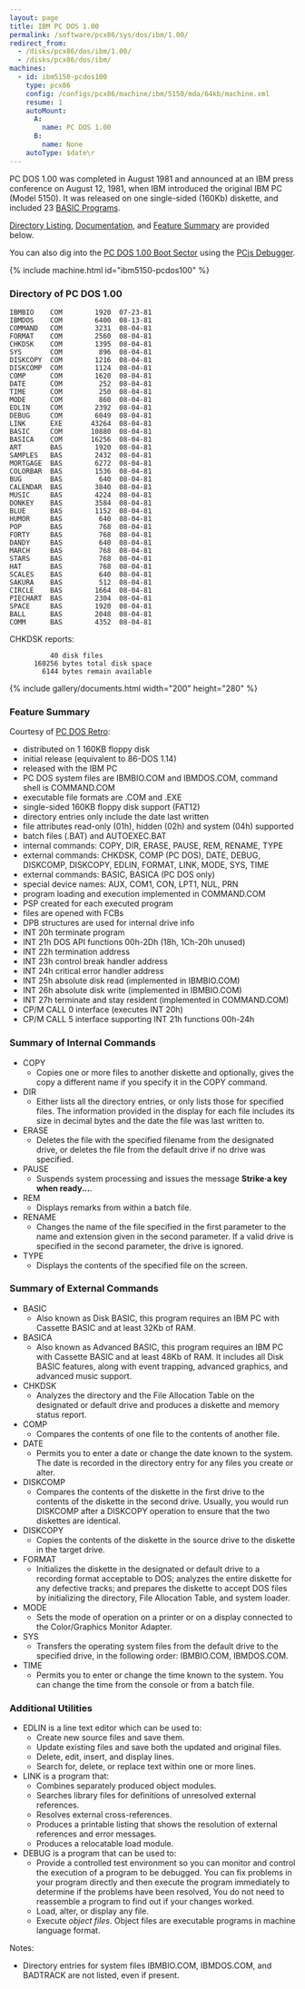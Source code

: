 ```yaml
---
layout: page
title: IBM PC DOS 1.00
permalink: /software/pcx86/sys/dos/ibm/1.00/
redirect_from:
  - /disks/pcx86/dos/ibm/1.00/
  - /disks/pcx86/dos/ibm/
machines:
  - id: ibm5150-pcdos100
    type: pcx86
    config: /configs/pcx86/machine/ibm/5150/mda/64kb/machine.xml
    resume: 1
    autoMount:
      A:
        name: PC DOS 1.00
      B:
        name: None
    autoType: $date\r
---
```


PC DOS 1.00 was completed in August 1981 and announced at an IBM press conference on August 12, 1981,
when IBM introduced the original IBM PC (Model 5150).  It was released on one single-sided (160Kb) diskette,
and included 23 [BASIC Programs](/software/pcx86/app/ibm/basic/1.00/).

[Directory Listing](#directory-of-pc-dos-100), [Documentation](#documents), and [Feature Summary](#feature-summary)
are provided below.

You can also dig into the [PC DOS 1.00 Boot Sector](debugger/#pc-dos-100-boot-sector) using the [PCjs Debugger](debugger/).

{% include machine.html id="ibm5150-pcdos100" %}

### Directory of PC DOS 1.00

	IBMBIO    COM        1920  07-23-81
	IBMDOS    COM        6400  08-13-81
	COMMAND   COM        3231  08-04-81
	FORMAT    COM        2560  08-04-81
	CHKDSK    COM        1395  08-04-81
	SYS       COM         896  08-04-81
	DISKCOPY  COM        1216  08-04-81
	DISKCOMP  COM        1124  08-04-81
	COMP      COM        1620  08-04-81
	DATE      COM         252  08-04-81
	TIME      COM         250  08-04-81
	MODE      COM         860  08-04-81
	EDLIN     COM        2392  08-04-81
	DEBUG     COM        6049  08-04-81
	LINK      EXE       43264  08-04-81
	BASIC     COM       10880  08-04-81
	BASICA    COM       16256  08-04-81
	ART       BAS        1920  08-04-81
	SAMPLES   BAS        2432  08-04-81
	MORTGAGE  BAS        6272  08-04-81
	COLORBAR  BAS        1536  08-04-81
	BUG       BAS         640  08-04-81
	CALENDAR  BAS        3840  08-04-81
	MUSIC     BAS        4224  08-04-81
	DONKEY    BAS        3584  08-04-81
	BLUE      BAS        1152  08-04-81
	HUMOR     BAS         640  08-04-81
	POP       BAS         768  08-04-81
	FORTY     BAS         768  08-04-81
	DANDY     BAS         640  08-04-81
	MARCH     BAS         768  08-04-81
	STARS     BAS         768  08-04-81
	HAT       BAS         768  08-04-81
	SCALES    BAS         640  08-04-81
	SAKURA    BAS         512  08-04-81
	CIRCLE    BAS        1664  08-04-81
	PIECHART  BAS        2304  08-04-81
	SPACE     BAS        1920  08-04-81
	BALL      BAS        2048  08-04-81
	COMM      BAS        4352  08-04-81

CHKDSK reports:

	          40 disk files
	      160256 bytes total disk space
	        6144 bytes remain available

{% include gallery/documents.html width="200" height="280" %}

### Feature Summary

Courtesy of [PC DOS Retro](https://sites.google.com/site/pcdosretro/doshist):

  - distributed on 1 160KB floppy disk
  - initial release (equivalent to 86-DOS 1.14)
  - released with the IBM PC
  - PC DOS system files are IBMBIO.COM and IBMDOS.COM, command shell is COMMAND.COM
  - executable file formats are .COM and .EXE
  - single-sided 160KB floppy disk support (FAT12)
  - directory entries only include the date last written
  - file attributes read-only (01h), hidden (02h) and system (04h) supported
  - batch files (.BAT) and AUTOEXEC.BAT
  - internal commands: COPY, DIR, ERASE, PAUSE, REM, RENAME, TYPE
  - external commands: CHKDSK, COMP (PC DOS), DATE, DEBUG, DISKCOMP, DISKCOPY, EDLIN, FORMAT, LINK, MODE, SYS, TIME
  - external commands: BASIC, BASICA (PC DOS only)
  - special device names: AUX, COM1, CON, LPT1, NUL, PRN
  - program loading and execution implemented in COMMAND.COM
  - PSP created for each executed program
  - files are opened with FCBs
  - DPB structures are used for internal drive info
  - INT 20h terminate program
  - INT 21h DOS API functions 00h-2Dh (18h, 1Ch-20h unused)
  - INT 22h termination address
  - INT 23h control break handler address
  - INT 24h critical error handler address
  - INT 25h absolute disk read (implemented in IBMBIO.COM)
  - INT 26h absolute disk write (implemented in IBMBIO.COM)
  - INT 27h terminate and stay resident (implemented in COMMAND.COM)
  - CP/M CALL 0 interface (executes INT 20h)
  - CP/M CALL 5 interface supporting INT 21h functions 00h-24h

### Summary of Internal Commands

  - COPY
      - Copies one or more files to another diskette and optionally, gives the copy a different name if you specify it in the COPY command.
  - DIR
      - Either lists all the directory entries, or only lists those for specified files. The information provided in the display for each file includes its size in decimal bytes and the date the file was last written to.
  - ERASE
      - Deletes the file with the specified filename from the designated drive, or deletes the file from the default drive if no drive was specified.
  - PAUSE
      - Suspends system processing and issues the message **Strike·a key when ready...**.
  - REM
      - Displays remarks from within a batch file.
  - RENAME
      - Changes the name of the file specified in the first parameter to the name and extension given in the second parameter. If a valid drive is specified in the second parameter, the drive is ignored.
  - TYPE
      - Displays the contents of the specified file on the screen.

### Summary of External Commands

  - BASIC
      - Also known as Disk BASIC, this program requires an IBM PC with Cassette BASIC and at least 32Kb of RAM.
  - BASICA
      - Also known as Advanced BASIC, this program requires an IBM PC with Cassette BASIC and at least 48Kb of RAM.  It includes all Disk BASIC features, along with event trapping, advanced graphics, and advanced music support.
  - CHKDSK
      - Analyzes the directory and the File Allocation Table on the designated or default drive and produces a diskette and memory status report.
  - COMP
      - Compares the contents of one file to the contents of another file.
  - DATE
      - Permits you to enter a date or change the date known to the system. The date is recorded in the directory entry for any files you create or alter.
  - DISKCOMP
      - Compares the contents of the diskette in the first drive to the contents of the diskette in the second drive. Usually, you would run DISKCOMP after a DISKCOPY operation to ensure that the two diskettes are identical.
  - DISKCOPY
      - Copies the contents of the diskette in the source drive to the diskette in the target drive.
  - FORMAT
      - Initializes the diskette in the designated or default drive to a recording format acceptable to DOS; analyzes the entire diskette for any defective tracks; and prepares the diskette to accept DOS files by initializing the directory, File Allocation Table, and system loader.
  - MODE
      - Sets the mode of operation on a printer or on a display connected to the Color/Graphics Monitor Adapter.
  - SYS
      - Transfers the operating system files from the default drive to the specified drive, in the following order: IBMBIO.COM, IBMDOS.COM.
  - TIME
      - Permits you to enter or change the time known to the system. You can change the time from the console or from a batch file.

### Additional Utilities

  - EDLIN is a line text editor which can be used to:
      - Create new source files and save them.
      - Update existing files and save both the updated and original files.
      - Delete, edit, insert, and display lines.
      - Search for, delete, or replace text within one or more lines.
  - LINK is a program that:
      - Combines separately produced object modules.
      - Searches library files for definitions of unresolved external references.
      - Resolves external cross-references.
      - Produces a printable listing that shows the resolution of external references and error messages.
      - Produces a relocatable load module.
  - DEBUG is a program that can be used to:
      - Provide a controlled test environment so you can monitor and control the execution of a program to be debugged. You can fix problems in your program directly and then execute the program immediately to determine if the problems have been resolved, You do not need to reassemble a program to find out if your changes worked.
      - Load, alter, or display any file.
      - Execute *object files*. Object files are executable programs in machine language format.

Notes:

  - Directory entries for system files IBMBIO.COM, IBMDOS.COM, and BADTRACK are not listed, even if present.
